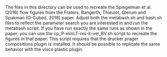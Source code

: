 The files in this directory can be used to recreate the Spiegelman et al. (2016) flow figures from the Fraters, Bangerth, Thieulot, Glerum and Spakman (G-Cubed, 2018) paper. Adjust both the metabash.sh and bash.sh files to reflect the parameter search you are interested in and run the metabash script. If you have run exactly the same runs as shown in the paper, you can use the cp_P-minLT-res-it-vel_BV.sh script to recreate the figures in that paper. This script requires that the drucker prager compositions plugin is installed. It should be possible to replicate the same behavior with the visco plastic plugin. 
